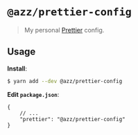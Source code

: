 # `@azz/prettier-config`

> My personal [Prettier](https://prettier.io) config.

## Usage

**Install**:

```bash
$ yarn add --dev @azz/prettier-config
```

**Edit `package.json`**:

```jsonc
{
    // ...
    "prettier": "@azz/prettier-config"
}
```
